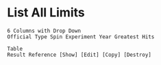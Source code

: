 # List All Limits

    6 Columns with Drop Down
    Official Type Spin Experiment Year Greatest Hits

    Table
    Result Reference [Show] [Edit] [Copy] [Destroy]

 
